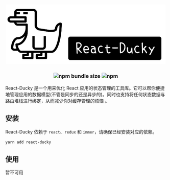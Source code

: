 
<h3 align="center">
  <a href="./demo/logo.png">
  <img src="./demo/logo.png?raw=true" alt="React-Ducky Logo" width="500">
  </a>
</h3>
<h3 align="center">
  <img alt="npm bundle size" src="https://img.shields.io/bundlephobia/minzip/react-ducky">
  <img alt="npm" src="https://img.shields.io/npm/dy/react-ducky">
</h3>

React-Ducky 是一个用来优化 React 应用的状态管理的工具库。它可以帮你便捷地管理应用的数据模型(不管是同步的还是异步的)。同时也支持将任何状态数据与路由堆栈进行绑定，从而减少你对缓存管理的烦恼 。

## 安装

React-Ducky 依赖于 `react`、`redux` 和 `immer`，请确保已经安装对应的依赖。

```sh
yarn add react-ducky
```

## 使用
暂不可用


